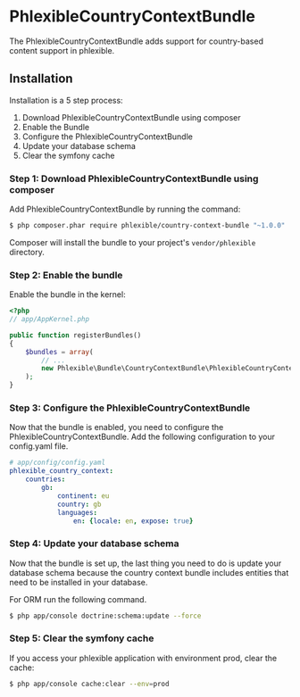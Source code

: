 PhlexibleCountryContextBundle
=============================

The PhlexibleCountryContextBundle adds support for country-based content support in phlexible.

Installation
------------

Installation is a 5 step process:

1. Download PhlexibleCountryContextBundle using composer
2. Enable the Bundle
3. Configure the PhlexibleCountryContextBundle
4. Update your database schema
5. Clear the symfony cache

### Step 1: Download PhlexibleCountryContextBundle using composer

Add PhlexibleCountryContextBundle by running the command:

``` bash
$ php composer.phar require phlexible/country-context-bundle "~1.0.0"
```

Composer will install the bundle to your project's `vendor/phlexible` directory.

### Step 2: Enable the bundle

Enable the bundle in the kernel:

``` php
<?php
// app/AppKernel.php

public function registerBundles()
{
    $bundles = array(
        // ...
        new Phlexible\Bundle\CountryContextBundle\PhlexibleCountryContextBundle(),
    );
}
```

### Step 3: Configure the PhlexibleCountryContextBundle

Now that the bundle is enabled, you need to configure the PhlexibleCountryContextBundle.
Add the following configuration to your config.yaml file.

``` yaml
# app/config/config.yaml
phlexible_country_context:
    countries:
        gb:
            continent: eu
            country: gb
            languages:
                en: {locale: en, expose: true}
```

### Step 4: Update your database schema

Now that the bundle is set up, the last thing you need to do is update your database schema because the country context bundle includes entities that need to be installed in your database.

For ORM run the following command.

``` bash
$ php app/console doctrine:schema:update --force
```

### Step 5: Clear the symfony cache

If you access your phlexible application with environment prod, clear the cache:

``` bash
$ php app/console cache:clear --env=prod
```
